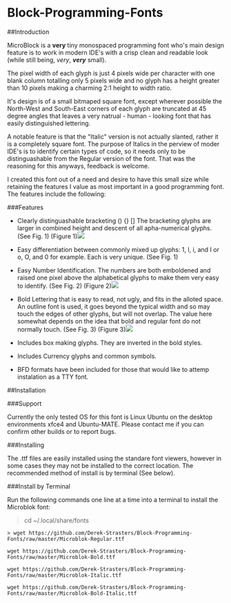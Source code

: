 # Block-Programming-Fonts

##Introduction

MicroBlock is a **very** tiny monospaced programming font who's main design feature is to work in modern IDE's with a crisp clean and readable look (while still being, _very_, **_very_** small).

The pixel width of each glyph is just 4 pixels wide per character with one blank column totalling only 5 pixels wide and no glyph has a height greater than 10 pixels making a charming 2:1 height to width ratio.

It's design is of a small bitmaped square font, except wherever possible the North-West and South-East corners of each glyph are truncated at 45 degree angles that leaves a very natrual - human - looking font that has easily distinguished lettering. 

A notable feature is that the "Italic" version is not actually slanted, rather it is a completely square font.  The purpose of Italics in the perview of moder IDE's is to identify certain types of code, so it needs only to be distinguashable from the Regular version of the font.  That was the reasoning for this anyways, feedback is welcome.

I created this font out of a need and desire to have this small size while retaining the features I value as most important in a good programming font.  The features include the following:

###Features

- Clearly distinguashable bracketing () {} [] 
  The bracketing glyphs are larger in combined height and descent of all apha-numerical glyphs. (See Fig. 1)
(Figure 1)![]({{site.baseurl}}//images/screenshot63.png)

- Easy differentiation between commonly mixed up glyphs: 1, l, i, and I or o, O, and 0 for example.  Each is very unique. (See Fig. 1)
- Easy Number Identification. The numbers are both emboldened and raised one pixel above the alphabetical glyphs to make them very easy to identify. (See Fig. 2)
(Figure 2)![]({{site.baseurl}}//images/screenshot64.png)

- Bold Lettering that is easy to read, not ugly, and fits in the alloted space.  An outline font is used, it goes beyond the typical width and so may touch the edges of other glyphs, but will not overlap.  The value here somewhat depends on the idea that bold and regular font do not normally touch. (See Fig. 3)
(Figure 3)![]({{site.baseurl}}//images/screenshot65.png)

- Includes box making glyphs.  They are inverted in the bold styles.
- Includes Currency glyphs and common symbols.
- BFD formats have been included for those that would like to attemp instalation as a TTY font.

##Installation

###Support

Currently the only tested OS for this font is Linux Ubuntu on the desktop environments xfce4 and Ubuntu-MATE.
Please contact me if you can confirm other builds or to report bugs.

###Installing

The .ttf files are easily installed using the standare font viewers, however in some cases they may not be installed to the correct location.  The recommended method of install is by terminal (See below).

###Install by Terminal

Run the following commands one line at a time into a terminal to install the Microblok font:

> cd ~/.local/share/fonts
    
	> wget https://github.com/Derek-Strasters/Block-Programming-Fonts/raw/master/Microblok-Regular.ttf
    
	wget https://github.com/Derek-Strasters/Block-Programming-Fonts/raw/master/Microblok-Bold.ttf
    
	wget https://github.com/Derek-Strasters/Block-Programming-Fonts/raw/master/Microblok-Italic.ttf
    
	wget https://github.com/Derek-Strasters/Block-Programming-Fonts/raw/master/Microblok-Bold-Italic.ttf

